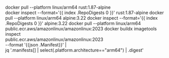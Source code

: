 docker pull --platform linux/arm64 rust:1.87-alpine  
docker inspect --format='{{ index .RepoDigests 0 }}' rust:1.87-alpine
docker pull --platform linux/arm64 alpine:3.22
docker inspect --format='{{ index .RepoDigests 0 }}' alpine:3.22
docker pull --platform linux/arm64 public.ecr.aws/amazonlinux/amazonlinux:2023
docker buildx imagetools inspect \
 public.ecr.aws/amazonlinux/amazonlinux:2023 \
 --format '{{json .Manifest}}' | \
 jq '.manifests[] | select(.platform.architecture=="arm64") | .digest'
